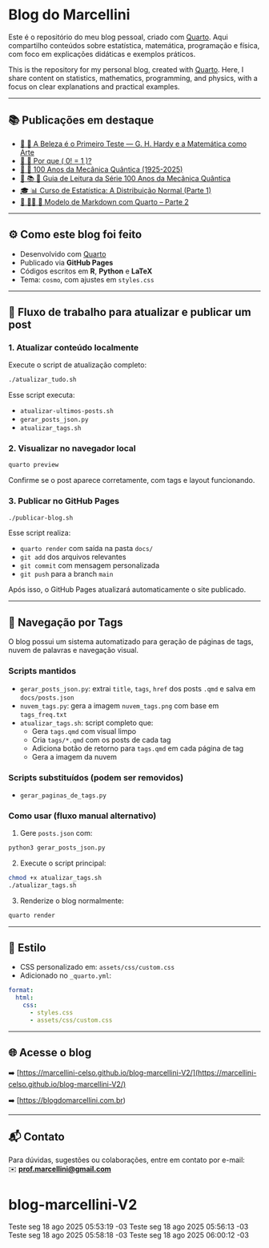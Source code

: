 # Blog do Marcellini

Este é o repositório do meu blog pessoal, criado com [Quarto](https://quarto.org/). Aqui compartilho conteúdos sobre estatística, matemática, programação e física, com foco em explicações didáticas e exemplos práticos.

This is the repository for my personal blog, created with [Quarto](https://quarto.org/). Here, I share content on statistics, mathematics, programming, and physics, with a focus on clear explanations and practical examples.

---

## 📚 Publicações em destaque

- [📘 🧮 A Beleza é o Primeiro Teste — G. H. Hardy e a Matemática como Arte](https://blogdomarcellini.com.br/posts/matematica/beleza-matematica.html)
- [📘 🧮 Por que \( 0! = 1 \)?](https://blogdomarcellini.com.br/posts/matematica/fatorial-zero.html)
- [📘 🧬 100 Anos da Mecânica Quântica (1925-2025)](https://blogdomarcellini.com.br/posts/fisica/100-anos-mecanica-quantica.html)
- [🧭 📚 🧬 Guia de Leitura da Série 100 Anos da Mecânica Quântica](https://blogdomarcellini.com.br/posts/fisica/guia-100-anos-mecanica-quantica.html)
- [🎓 📊 Curso de Estatística: A Distribuição Normal (Parte 1)](https://blogdomarcellini.com.br/posts/estatistica/distribuicao-normal.html)
- [📘 👨‍💻 📄 Modelo de Markdown com Quarto – Parte 2](https://blogdomarcellini.com.br/posts/programacao/outros-modelos-markdown.html)

---

## ⚙️ Como este blog foi feito

- Desenvolvido com [Quarto](https://quarto.org/)
- Publicado via **GitHub Pages**
- Códigos escritos em **R**, **Python** e **LaTeX**
- Tema: `cosmo`, com ajustes em `styles.css`

---

## 🚀 Fluxo de trabalho para atualizar e publicar um post

### 1. Atualizar conteúdo localmente
Execute o script de atualização completo:

```bash
./atualizar_tudo.sh
```

Esse script executa:
- `atualizar-ultimos-posts.sh`
- `gerar_posts_json.py`
- `atualizar_tags.sh`

### 2. Visualizar no navegador local

```bash
quarto preview
```

Confirme se o post aparece corretamente, com tags e layout funcionando.

### 3. Publicar no GitHub Pages

```bash
./publicar-blog.sh
```

Esse script realiza:
- `quarto render` com saída na pasta `docs/`
- `git add` dos arquivos relevantes
- `git commit` com mensagem personalizada
- `git push` para a branch `main`

Após isso, o GitHub Pages atualizará automaticamente o site publicado.

---

## 🧱 Navegação por Tags

O blog possui um sistema automatizado para geração de páginas de tags, nuvem de palavras e navegação visual.

### Scripts mantidos

- `gerar_posts_json.py`: extrai `title`, `tags`, `href` dos posts `.qmd` e salva em `docs/posts.json`
- `nuvem_tags.py`: gera a imagem `nuvem_tags.png` com base em `tags_freq.txt`
- `atualizar_tags.sh`: script completo que:
  - Gera `tags.qmd` com visual limpo
  - Cria `tags/*.qmd` com os posts de cada tag
  - Adiciona botão de retorno para `tags.qmd` em cada página de tag
  - Gera a imagem da nuvem

### Scripts substituídos (podem ser removidos)

- `gerar_paginas_de_tags.py`

### Como usar (fluxo manual alternativo)

1. Gere `posts.json` com:

```bash
python3 gerar_posts_json.py
```

2. Execute o script principal:

```bash
chmod +x atualizar_tags.sh
./atualizar_tags.sh
```

3. Renderize o blog normalmente:

```bash
quarto render
```

---

## 🎨 Estilo

- CSS personalizado em: `assets/css/custom.css`
- Adicionado no `_quarto.yml`:

```yaml
format:
  html:
    css:
      - styles.css
      - assets/css/custom.css
```

---

## 🌐 Acesse o blog

➡️ [https://marcellini-celso.github.io/blog-marcellini-V2/](https://marcellini-celso.github.io/blog-marcellini-V2/)

➡️ [https://blogdomarcellini.com.br)

---

## 📬 Contato

Para dúvidas, sugestões ou colaborações, entre em contato por e-mail:  
✉️ **[prof.marcellini@gmail.com](mailto:prof.marcellini@gmail.com)**
# blog-marcellini-V2
Teste seg 18 ago 2025 05:53:19 -03
Teste seg 18 ago 2025 05:56:13 -03
Teste seg 18 ago 2025 05:58:18 -03
Teste seg 18 ago 2025 06:00:12 -03
